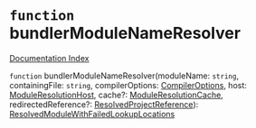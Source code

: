 # `function` bundlerModuleNameResolver

[Documentation Index](../README.md)

`function` bundlerModuleNameResolver(moduleName: `string`, containingFile: `string`, compilerOptions: [CompilerOptions](../interface.CompilerOptions/README.md), host: [ModuleResolutionHost](../interface.ModuleResolutionHost/README.md), cache?: [ModuleResolutionCache](../interface.ModuleResolutionCache/README.md), redirectedReference?: [ResolvedProjectReference](../interface.ResolvedProjectReference/README.md)): [ResolvedModuleWithFailedLookupLocations](../interface.ResolvedModuleWithFailedLookupLocations/README.md)
